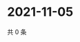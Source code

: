 # 2021-11-05

共 0 条

<!-- BEGIN WEIBO -->
<!-- 最后更新时间 Fri Nov 05 2021 01:19:09 GMT+0800 (China Standard Time) -->

<!-- END WEIBO -->
